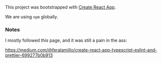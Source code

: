 This project was bootstrapped with [Create React App](https://github.com/facebook/create-react-app).

We are using `npm` globally.

### Notes

I mostly followed this page, and it was still a pain in the ass:

https://medium.com/@feralamillo/create-react-app-typescript-eslint-and-prettier-699277b0b913
